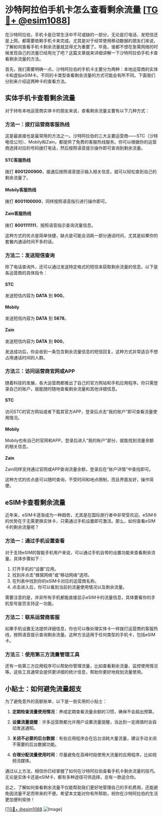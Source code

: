 # 沙特阿拉伯手机卡怎么查看剩余流量 [[TG💪+ @esim1088](https://t.me/s/esim1088)]

在沙特阿拉伯，手机卡是日常生活中不可或缺的一部分，无论是打电话、发短信还是上网，都需要依赖手机卡来完成。尤其是对于经常使用移动数据的朋友们来说，了解如何查看手机卡剩余流量就显得尤为重要了。毕竟，谁都不想在急需网络的时候发现自己的流量已经用光了吧？这篇文章就来详细讲解一下沙特阿拉伯手机卡查看剩余流量的方法。

首先，我们需要明确一点，沙特阿拉伯的手机卡主要分为两种：本地运营商的实体卡和虚拟eSIM卡。不同的卡类型查看剩余流量的方式可能会有所不同。下面我们分别来介绍这两种卡的查看方法。

## 实体手机卡查看剩余流量

对于持有本地运营商实体卡的朋友来说，查看剩余流量主要有以下几种方式：

### 方法一：拨打运营商客服热线

这是最直接也是最常用的方法之一。沙特阿拉伯的三大主要运营商——STC（沙特电信公司）、Mobily和Zain，都提供了免费的客服热线服务。你可以根据你的运营商选择对应的号码拨打电话，然后按照语音提示操作即可查询到剩余流量。

#### STC客服热线
拨打 **8001200900**，接通后按照语音提示输入相关信息，就可以轻松查到自己的剩余流量了。

#### Mobily客服热线
拨打 **8001100000**，同样按照语音指引进行操作即可。

#### Zain客服热线
拨打 **8001111111**，按照语音指示查询流量信息。

这种方式的优点是简单快捷，缺点是可能会消耗一部分通话时间，尤其是如果你的套餐内通话时间不多的话。

### 方法二：发送短信查询

除了电话查询外，还可以通过发送特定格式的短信来获取剩余流量的信息。以下是各运营商的具体指令：

#### STC
发送短信内容为 **DATA** 到 **900**。

#### Mobily
发送短信内容为 **DATA** 到 **5678**。

#### Zain
发送短信内容为 **DATA** 到 **900**。

发送成功后，你会收到一条包含剩余流量信息的短信回复。这种方式非常适合不想占用通话时间的人群。

### 方法三：访问运营商官网或APP

随着科技的发展，各大运营商都推出了自己的官方网站和手机应用程序。你只需登录自己的账户，就能随时随地查看剩余流量和其他详细信息。

#### STC
访问STC的官方网站或者下载其官方APP，登录后点击“我的账户”即可查看流量使用情况。

#### Mobily
Mobily也有自己的官网和APP，登录后进入“我的账户”部分，就能找到流量余额的相关信息。

#### Zain
Zain同样支持通过官网或APP查询流量余额，登录后在“账户详情”中查找即可。

这种方式的优点是可以随时查询，不受时间和地点限制，而且界面友好，操作简便。

## eSIM卡查看剩余流量

近年来，eSIM卡逐渐成为一种趋势，尤其是在国际旅行者中非常受欢迎。eSIM卡的优势在于无需更换实体卡，只需通过手机设置即可激活。那么，如何查看eSIM卡的剩余流量呢？

### 方法一：通过手机设置查看

对于支持eSIM的智能手机用户来说，可以通过手机自带的设置功能来查看剩余流量。具体步骤如下：

1. 打开手机的“设置”应用。
2. 找到并点击“蜂窝网络”或“移动网络”选项。
3. 在列表中找到你的eSIM卡对应的运营商名称。
4. 点击进入后，你可以看到当前的流量使用情况以及剩余流量。

需要注意的是，并非所有手机都能直接显示eSIM卡的流量信息，具体要看你的手机型号是否支持这一功能。

### 方法二：联系运营商客服

如果手机设置无法提供详细信息，你也可以像处理实体卡一样拨打运营商的客服热线，按照语音提示查询剩余流量。这种方法适用于任何类型的手机卡，包括eSIM卡。

### 方法三：使用第三方流量管理工具

还有一些第三方应用程序可以帮助你管理流量，比如查看剩余流量、监控使用情况等。这些工具通常会提供更详细的统计信息，帮助你更好地规划流量使用。

## 小贴士：如何避免流量超支

为了避免意外的高额账单，以下是一些实用的小贴士：

1. **定期检查流量使用情况**：养成定期查看流量余额的习惯，确保不会超出预算。
   
2. **设置流量提醒**：许多运营商都允许用户设置流量提醒，当达到一定阈值时会自动发送通知。

3. **关闭不必要的后台数据**：有些应用程序会在后台消耗大量流量，建议手动关闭不需要的后台数据功能。

4. **合理分配流量使用时间**：尽量避免在高峰时段使用大流量的应用程序，比如视频流媒体。

通过以上方法，相信你已经掌握了如何在沙特阿拉伯查看手机卡剩余流量的技巧。无论是实体卡还是eSIM卡，都有多种途径可供选择，总有一款适合你。

总之，了解如何查看剩余流量不仅能帮助我们更好地管理自己的手机费用，还能避免因流量不足而带来的不便。希望本文能对你有所帮助，祝你在沙特阿拉伯的生活更加便利愉快！

[[TG💪+ @esim1088](https://t.me/s/esim1088) ![Image](https://i.postimg.cc/4NQfJmqS/Snipaste-2025-05-13-00-14-12.png)]